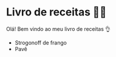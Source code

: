 # Livro de receitas :man_cook:

Olá! Bem vindo ao meu livro de receitas :ok_hand:

- Strogonoff de frango
- Pavê